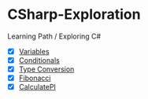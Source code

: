 # CSharp-Exploration
Learning Path / Exploring C#

- [x] [Variables](Variables)
- [x] [Conditionals](Conditionals)
- [x] [Type Conversion](TypeConversion) 
- [x] [Fibonacci](Fibonacci)
- [x] [CalculatePI](CalculatePI)
